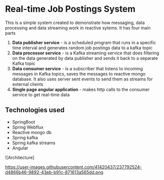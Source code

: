 # Real-time Job Postings System

This is a simple system created to demonstrate how messaging, data processing and data streaming work in reactive sytems. It has four main parts
1. **Data publisher service** - is a scheduled program that runs in a specific time interval and generates random job postings data to a kafka topic
2. **Data processor service** - is a Kafka streaming service that does filtering on the data generated by data publisher and sends it back to a separate Kafka topic
3. **Data consumer service** - is a subscriber that listens to incoming messages in Kafka topics, saves the messages to reactive mongo database. It also uses server sent events to send them as streams for external clients 
4. **Single page angular application** - makes http calls to the consumer service to get real-time data

## Technologies used

* SpringBoot
* Spring Webflux
* Reactive mongo db
* Spring kafka
* Spring kafka streams
* Angular

![Architecture]

https://user-images.githubusercontent.com/41420437/237792524-d4866b46-9892-43eb-b91c-871613a565dd.png

